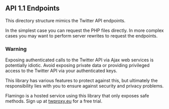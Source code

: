 ## API 1.1 Endpoints

This directory structure mimics the Twitter API endpoints.

In the simplest case you can request the PHP files directly. 
In more complex cases you may want to perform server rewrites to request the endpoints.

### Warning

Exposing authenticated calls to the Twitter API via Ajax web services is potentially idiotic.
Avoid exposing private data or providing privileged access to the Twitter API via your authenticated keys.

This library has various features to protect against this, but ultimately the responsibility lies with you to ensure against security and privacy problems. 


Flamingo is a hosted service using this library that only exposes safe methods. 
Sign up at [twproxy.eu](http://twproxy.eu) for a free trial.

